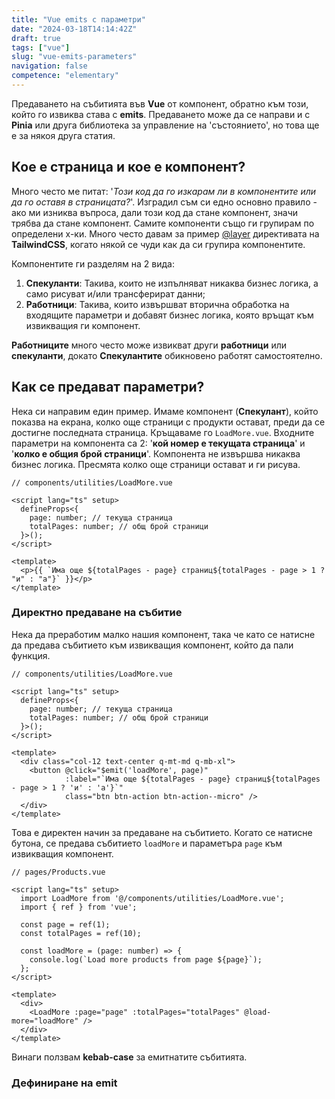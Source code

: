 ```yaml
---
title: "Vue emits с параметри"
date: "2024-03-18T14:14:42Z"
draft: true
tags: ["vue"]
slug: "vue-emits-parameters"
navigation: false
competence: "elementary"
---
```


Предаването на събитията във **Vue** от компонент, обратно към този, който го извиква става с **emits**. Предаването може да се направи и с **Pinia** или друга библиотека за управление на 'състоянието', но това ще е за някоя друга статия.

<!-- more -->

## Кое е страница и кое е компонент?

Много често ме питат: '_Този код да го изкарам ли в компонентите или да го оставя в страницата?_'. Изградил съм си едно основно правило - ако ми изниква въпроса, дали този код да стане компонент, значи трябва да стане компонент. Самите компоненти също ги групирам по определени х-ки. Много често давам за пример [@layer](https://tailwindcss.com/docs/functions-and-directives#layer) директивата на **TailwindCSS**, когато някой се чуди как да си групира компонентите.

Компонентите ги разделям на 2 вида:

1. **Спекуланти**: Такива, които не изпълняват никаква бизнес логика, а само рисуват и/или трансферират данни;
2. **Работници**: Такива, които извършват вторична обработка на входящите параметри и добавят бизнес логика, която връщат към извикващия ги компонент.

**Работниците** много често може извикват други **работници** или **спекуланти**, докато **Спекулантите** обикновено работят самостоятелно.

## Как се предават параметри?

Нека си направим един пример. Имаме компонент (**Спекулант**), който показва на екрана, колко още страници с продукти остават, преди да се достигне последната страница. Кръщаваме го `LoadMore.vue`. Входните параметри на компонента са 2: '**кой номер е текущата страница**' и '**колко е общия брой страници**'. Компонента не извършва никаква бизнес логика. Пресмята колко още страници остават и ги рисува.

```vue
// components/utilities/LoadMore.vue

<script lang="ts" setup>
  defineProps<{
    page: number; // текуща страница
    totalPages: number; // общ брой страници
  }>();
</script>

<template>
  <p>{{ `Има още ${totalPages - page} страниц${totalPages - page > 1 ? "и" : "а"}` }}</p>
</template>
```

### Директно предаване на събитие

Нека да преработим малко нашия компонент, така че като се натисне да предава събитието към извикващия компонент, който да пали функция.

```vue
// components/utilities/LoadMore.vue

<script lang="ts" setup>
  defineProps<{
    page: number; // текуща страница
    totalPages: number; // общ брой страници
  }>();
</script>

<template>
  <div class="col-12 text-center q-mt-md q-mb-xl">
    <button @click="$emit('loadMore', page)"
            :label="`Има още ${totalPages - page} страниц${totalPages - page > 1 ? 'и' : 'а'}`"
            class="btn btn-action btn-action--micro" />
  </div>
</template>
```

Това е директен начин за предаване на събитието. Когато се натисне бутона, се предава събитието `loadMore` и параметъра `page` към извикващия компонент.

```vue
// pages/Products.vue

<script lang="ts" setup>
  import LoadMore from '@/components/utilities/LoadMore.vue';
  import { ref } from 'vue';

  const page = ref(1);
  const totalPages = ref(10);

  const loadMore = (page: number) => {
    console.log(`Load more products from page ${page}`);
  };
</script>

<template>
  <div>
    <LoadMore :page="page" :totalPages="totalPages" @load-more="loadMore" />
  </div>
</template>
```

Винаги ползвам **kebab-case** за емитнатите събитията.

### Дефиниране на emit